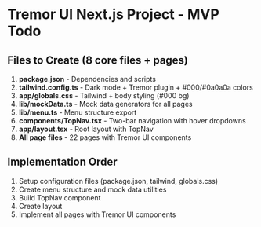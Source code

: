 # Tremor UI Next.js Project - MVP Todo

## Files to Create (8 core files + pages)

1. **package.json** - Dependencies and scripts
2. **tailwind.config.ts** - Dark mode + Tremor plugin + #000/#0a0a0a colors
3. **app/globals.css** - Tailwind + body styling (#000 bg)
4. **lib/mockData.ts** - Mock data generators for all pages
5. **lib/menu.ts** - Menu structure export
6. **components/TopNav.tsx** - Two-bar navigation with hover dropdowns
7. **app/layout.tsx** - Root layout with TopNav
8. **All page files** - 22 pages with Tremor UI components

## Implementation Order
1. Setup configuration files (package.json, tailwind, globals.css)
2. Create menu structure and mock data utilities
3. Build TopNav component
4. Create layout
5. Implement all pages with Tremor UI components